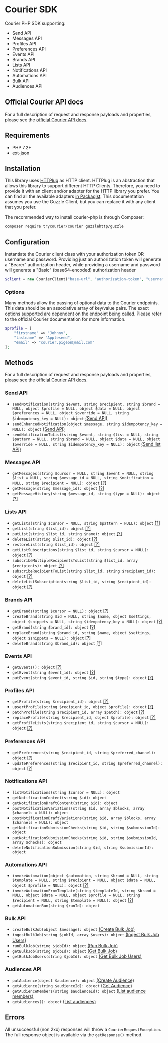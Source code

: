 # Courier SDK

Courier PHP SDK supporting:

- Send API
- Messages API
- Profiles API
- Preferences API
- Events API
- Brands API
- Lists API
- Notifications API
- Automations API
- Bulk API
- Audiences API

## Official Courier API docs

For a full description of request and response payloads and properties, please see the [official Courier API docs](https://docs.courier.com/reference).

## Requirements

- PHP 7.2+
- ext-json

## Installation

This library uses [HTTPlug](https://github.com/php-http/httplug) as HTTP client. HTTPlug is an abstraction that allows
this library to support different HTTP Clients. Therefore, you need to provide it with an client and/or adapter for the HTTP
library you prefer. You can find all the available adapters [in Packagist](https://packagist.org/providers/php-http/client-implementation).
This documentation assumes you use the Guzzle Client, but you can replace it with any client that you prefer.

The recommended way to install courier-php is through Composer:

```bash
composer require trycourier/courier guzzlehttp/guzzle
```

## Configuration

Instantiate the Courier client class with your authorization token OR username and password. Providing just an authorization token will generate a "Bearer" authorization header, while providing a username and password will generate a "Basic" (base64-encoded) authorization header

```php
$client = new CourierClient("base-url", "authorization-token", "username", "password");
```

### Options

Many methods allow the passing of optional data to the Courier endpoints. This data should be an associative array of key/value pairs. The exact options supported are dependent on the endpoint being called. Please refer to the official Courier documentation for more information.

```php
$profile = [
	"firstname" => "Johnny",
	"lastname" => "Appleseed",
	"email" => "courier.pigeon@mail.com"
];
```

## Methods

For a full description of request and response payloads and properties, please see the [official Courier API docs](https://docs.courier.com/reference).

### Send API

- `sendNotification(string $event, string $recipient, string $brand = NULL, object $profile = NULL, object $data = NULL, object $preferences = NULL, object $override = NULL, string $idempotency_key = NULL): object` [(Send API)](https://www.courier.com/docs/reference/send/message/)
- `sendEnhancedNotification(object $message, string $idempotency_key = NULL): object` [(Send API)](https://www.courier.com/docs/reference/send/message/)
- `sendNotificationToList(string $event, string $list = NULL, string $pattern = NULL, string $brand = NULL, object $data = NULL, object $override = NULL, string $idempotency_key = NULL): object` [(Send list API)](https://www.courier.com/docs/reference/send/list/)

### Messages API

- `getMessages(string $cursor = NULL, string $event = NULL, string $list = NULL, string $message_id = NULL, string $notification = NULL, string $recipient = NULL): object` [[?]](https://docs.courier.com/reference/messages-api#getmessages)
- `getMessage(string $message_id): object` [[?]](https://docs.courier.com/reference/messages-api#getmessagebyid)
- `getMessageHistory(string $message_id, string $type = NULL): object` [[?]](https://docs.courier.com/reference/messages-api#getmessagehistorybyid)

### Lists API

- `getLists(string $cursor = NULL, string $pattern = NULL): object` [[?]](https://docs.courier.com/reference/lists-api#getlists)
- `getList(string $list_id): object` [[?]](https://docs.courier.com/reference/lists-api#getlist)
- `putList(string $list_id, string $name): object` [[?]](https://docs.courier.com/reference/lists-api#putlist)
- `deleteList(string $list_id): object` [[?]](https://docs.courier.com/reference/lists-api#deletelist)
- `restoreList(string $list_id): object` [[?]](https://docs.courier.com/reference/lists-api#putlistrestore)
- `getListSubscriptions(string $list_id, string $cursor = NULL): object` [[?]](https://docs.courier.com/reference/lists-api#getlistsubscriptions)
- `subscribeMultipleRecipientsToList(string $list_id, array $recipients): object` [[?]](https://docs.courier.com/reference/lists-api#createlistsubscriptions)
- `subscribeRecipientToList(string $list_id, string $recipient_id): object` [[?]](https://docs.courier.com/reference/lists-api#putlistsubscription)
- `deleteListSubscription(string $list_id, string $recipient_id): object` [[?]](https://docs.courier.com/reference/lists-api#deletelistsubscription)

### Brands API

- `getBrands(string $cursor = NULL): object` [[?]](https://docs.courier.com/reference/brands-api#getbrands)
- `createBrand(string $id = NULL, string $name, object $settings, object $snippets = NULL, string $idempotency_key = NULL): object` [[?]](https://docs.courier.com/reference/brands-api#createbrand)
- `getBrand(string $brand_id): object` [[?]](https://docs.courier.com/reference/brands-api#getbrand)
- `replaceBrand(string $brand_id, string $name, object $settings, object $snippets = NULL): object` [[?]](https://docs.courier.com/reference/brands-api#replacebrand)
- `deleteBrand(string $brand_id): object` [[?]](https://docs.courier.com/reference/brands-api#deletebrand)

### Events API

- `getEvents(): object` [[?]](https://docs.courier.com/reference/events-api#getevents)
- `getEvent(string $event_id): object` [[?]](https://docs.courier.com/reference/events-api#geteventbyid)
- `putEvent(string $event_id, string $id, string $type): object` [[?]](https://docs.courier.com/reference/events-api#replaceeventbyid)

### Profiles API

- `getProfile(string $recipient_id): object` [[?]](https://docs.courier.com/reference/profiles-api#getprofilebyrecipientid)
- `upsertProfile(string $recipient_id, object $profile): object` [[?]](https://docs.courier.com/reference/profiles-api#mergeprofilebyrecipientid)
- `patchProfile(string $recipient_id, array $patch): object` [[?]](https://docs.courier.com/reference/profiles-api#patchprofilebyrecipientid)
- `replaceProfile(string $recipient_id, object $profile): object` [[?]](https://docs.courier.com/reference/profiles-api#replaceprofilebyrecipientid)
- `getProfileLists(string $recipient_id, string $cursor = NULL): object` [[?]](https://docs.courier.com/reference/profiles-api#getlistsforprofilebyrecipientid)

### Preferences API

- `getPreferences(string $recipient_id, string $preferred_channel): object` [[?]](https://docs.courier.com/reference#get-preferencesrecipient_id)
- `updatePreferences(string $recipient_id, string $preferred_channel): object` [[?]](https://docs.courier.com/reference#put-preferencesrecipient_id)

### Notifications API

- `listNotifications(string $cursor = NULL): object`
- `getNotificationContent(string $id): object`
- `getNotificationDraftContent(string $id): object`
- `postNotificationVariations(string $id, array $blocks, array $channels = NULL): object`
- `postNotificationDraftVariations(string $id, array $blocks, array $channels = NULL): object`
- `getNotificationSubmissionChecks(string $id, string $submissionId): object`
- `putNotificationSubmissionChecks(string $id, string $submissionId, array $checks): object`
- `deleteNotificationSubmission(string $id, string $submissionId): object`

### Automations API

- `invokeAutomation(object $automation, string $brand = NULL, string $template = NULL, string $recipient = NULL, object $data = NULL, object $profile = NULL): object` [[?]](https://docs.courier.com/reference/invokeautomation)
- `invokeAutomationFromTemplate(string $templateId, string $brand = NULL, object $data = NULL, object $profile = NULL, string $recipient = NULL, string $template = NULL): object` [[?]](https://docs.courier.com/reference/invokeautomationtemplate)
- `getAutomationRun(string $runId): object`

### Bulk API

- `createBulkJob(object $message): object` [(Create Bulk Job)](https://www.courier.com/docs/reference/bulk/create-job/)
- `ingestBulkJob(string $jobId, array $users): object` [(Ingest Bulk Job Users)](https://www.courier.com/docs/reference/bulk/ingest-users/)
- `runBulkJob(string $jobId): object` [(Run Bulk Job)](https://www.courier.com/docs/reference/bulk/run-job/)
- `getBulkJob(string $jobId): object` [(Get Bulk Job)](https://www.courier.com/docs/reference/bulk/get-job/)
- `getBulkJobUsers(string $jobId): object` [(Get Bulk Job Users)](https://www.courier.com/docs/reference/bulk/get-users/)

### Audiences API

- `putAudience(object $audience): object` [(Create Audience)](https://www.courier.com/docs/reference/audiences/put-audience/)
- `getAudience(string $audienceId): object` [(Get Audience)](https://www.courier.com/docs/reference/audiences/get-audience/)
- `getAudienceMembers(string $audienceId): object` [(List audience members)](https://www.courier.com/docs/reference/audiences/list-audience-members/)
- `getAudiences(): object` [(List audiences)](https://www.courier.com/docs/reference/audiences/list-audience-members/)

## Errors

All unsuccessful (non 2xx) responses will throw a `CourierRequestException`. The full response object is available via the `getResponse()` method.
